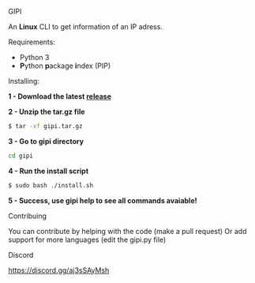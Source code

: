 GIPI 

An **Linux** CLI to get information of an IP adress.

Requirements: 
- Python 3 
- **P**ython **p**ackage **i**ndex (PIP)

Installing:

**1 - Download the latest [release](https://github.com/davidcanas/releases)**

**2 - Unzip the tar.gz file**
```sh
$ tar -xf gipi.tar.gz
```
**3 - Go to gipi directory**
```sh
cd gipi
```

**4 - Run the install script**
```sh
$ sudo bash ./install.sh 
```

**5 - Success, use gipi help to see all commands avaiable!**

Contribuing

You can contribute by helping with the code (make a pull request)
Or add support for more languages ​​(edit the gipi.py file)


Discord

https://discord.gg/aj3sSAyMsh